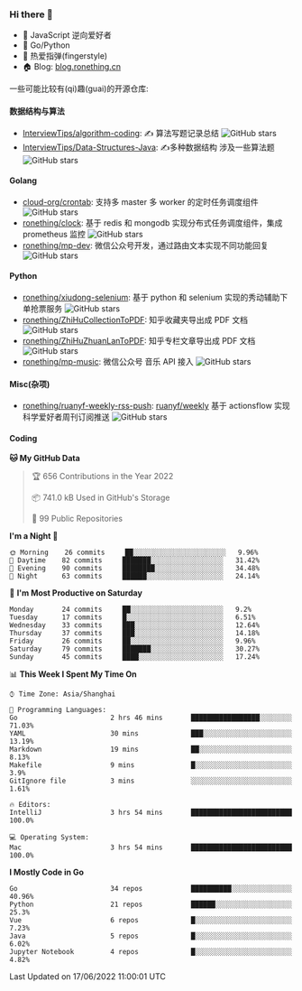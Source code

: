 ### Hi there 👋

- 💬 JavaScript 逆向爱好者
- 🧱 Go/Python 
- 🎸 热爱指弹(fingerstyle)
- 🏠 Blog: [blog.ronething.cn](https://blog.ronething.cn)

一些可能比较有(qi)趣(guai)的开源仓库:

#### 数据结构与算法

- [InterviewTips/algorithm-coding](https://github.com/InterviewTips/algorithm-coding): ✍️ 算法写题记录总结 ![GitHub stars](https://img.shields.io/github/stars/InterviewTips/algorithm-coding?style=flat-square)
- [InterviewTips/Data-Structures-Java](https://github.com/InterviewTips/Data-Structures-Java): ✍️多种数据结构 涉及一些算法题 ![GitHub stars](https://img.shields.io/github/stars/InterviewTips/Data-Structures-Java?style=flat-square)

#### Golang

- [cloud-org/crontab](https://github.com/cloud-org/crontab): 支持多 master 多 worker 的定时任务调度组件 ![GitHub stars](https://img.shields.io/github/stars/cloud-org/crontab?style=flat-square)
- [ronething/clock](https://github.com/ronething/clock): 基于 redis 和 mongodb 实现分布式任务调度组件，集成 prometheus 监控 ![GitHub stars](https://img.shields.io/github/stars/ronething/clock?style=flat-square)
- [ronething/mp-dev](https://github.com/ronething/mp-dev): 微信公众号开发，通过路由文本实现不同功能回复 ![GitHub stars](https://img.shields.io/github/stars/ronething/mp-dev?style=flat-square)

#### Python

- [ronething/xiudong-selenium](https://github.com/ronething/xiudong-selenium): 基于 python 和 selenium 实现的秀动辅助下单抢票服务 ![GitHub stars](https://img.shields.io/github/stars/ronething/xiudong-selenium?style=flat-square)
- [ronething/ZhiHuCollectionToPDF](https://github.com/ronething/ZhiHuCollectionToPDF): 知乎收藏夹导出成 PDF 文档 ![GitHub stars](https://img.shields.io/github/stars/ronething/ZhiHuCollectionToPDF?style=flat-square)
- [ronething/ZhiHuZhuanLanToPDF](https://github.com/ronething/ZhiHuZhuanLanToPDF): 知乎专栏文章导出成 PDF 文档 ![GitHub stars](https://img.shields.io/github/stars/ronething/ZhiHuZhuanLanToPDF?style=flat-square)
- [ronething/mp-music](https://github.com/ronething/mp-music): 微信公众号 音乐 API 接入 ![GitHub stars](https://img.shields.io/github/stars/ronething/mp-music?style=flat-square)

#### Misc(杂项)

- [ronething/ruanyf-weekly-rss-push](https://github.com/ronething/ruanyf-weekly-rss-push): [ruanyf/weekly](https://github.com/ruanyf/weekly) 基于 actionsflow 实现科学爱好者周刊订阅推送 ![GitHub stars](https://img.shields.io/github/stars/ronething/ifttt?style=flat-square)

#### Coding

<!--START_SECTION:waka-->
**🐱 My GitHub Data** 

> 🏆 656 Contributions in the Year 2022
 > 
> 📦 741.0 kB Used in GitHub's Storage 
 > 
> 📜 99 Public Repositories 
 > 
**I'm a Night 🦉** 

```text
🌞 Morning    26 commits     ██░░░░░░░░░░░░░░░░░░░░░░░   9.96% 
🌆 Daytime    82 commits     ███████░░░░░░░░░░░░░░░░░░   31.42% 
🌃 Evening    90 commits     ████████░░░░░░░░░░░░░░░░░   34.48% 
🌙 Night      63 commits     ██████░░░░░░░░░░░░░░░░░░░   24.14%
```
📅 **I'm Most Productive on Saturday** 

```text
Monday       24 commits     ██░░░░░░░░░░░░░░░░░░░░░░░   9.2% 
Tuesday      17 commits     █░░░░░░░░░░░░░░░░░░░░░░░░   6.51% 
Wednesday    33 commits     ███░░░░░░░░░░░░░░░░░░░░░░   12.64% 
Thursday     37 commits     ███░░░░░░░░░░░░░░░░░░░░░░   14.18% 
Friday       26 commits     ██░░░░░░░░░░░░░░░░░░░░░░░   9.96% 
Saturday     79 commits     ███████░░░░░░░░░░░░░░░░░░   30.27% 
Sunday       45 commits     ████░░░░░░░░░░░░░░░░░░░░░   17.24%
```


📊 **This Week I Spent My Time On** 

```text
⌚︎ Time Zone: Asia/Shanghai

💬 Programming Languages: 
Go                       2 hrs 46 mins       █████████████████░░░░░░░░   71.03% 
YAML                     30 mins             ███░░░░░░░░░░░░░░░░░░░░░░   13.19% 
Markdown                 19 mins             ██░░░░░░░░░░░░░░░░░░░░░░░   8.13% 
Makefile                 9 mins              █░░░░░░░░░░░░░░░░░░░░░░░░   3.9% 
GitIgnore file           3 mins              ░░░░░░░░░░░░░░░░░░░░░░░░░   1.61%

🔥 Editors: 
IntelliJ                 3 hrs 54 mins       █████████████████████████   100.0%

💻 Operating System: 
Mac                      3 hrs 54 mins       █████████████████████████   100.0%

```

**I Mostly Code in Go** 

```text
Go                       34 repos            ██████████░░░░░░░░░░░░░░░   40.96% 
Python                   21 repos            ██████░░░░░░░░░░░░░░░░░░░   25.3% 
Vue                      6 repos             █░░░░░░░░░░░░░░░░░░░░░░░░   7.23% 
Java                     5 repos             █░░░░░░░░░░░░░░░░░░░░░░░░   6.02% 
Jupyter Notebook         4 repos             █░░░░░░░░░░░░░░░░░░░░░░░░   4.82%
```



 Last Updated on 17/06/2022 11:00:01 UTC
<!--END_SECTION:waka-->
